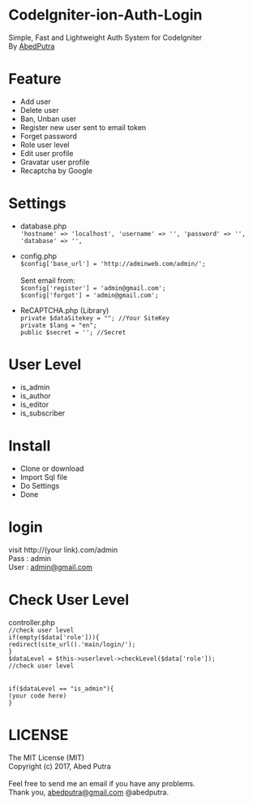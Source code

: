 # CodeIgniter-ion-Auth-Login
Simple, Fast and Lightweight Auth System for CodeIgniter
<br>By <a href="http://abedputra.com">AbedPutra</a>

# Feature
- Add user
- Delete user
- Ban, Unban user
- Register new user sent to email token
- Forget password
- Role user level
- Edit user profile
- Gravatar user profile
- Recaptcha by Google

# Settings
- database.php<br>
`'hostname' => 'localhost', 'username' => '', 'password' => '', 'database' => '',`

- config.php<br>
`$config['base_url'] = 'http://adminweb.com/admin/';`<br><br>
Sent email from: <br>
`$config['register'] = 'admin@gmail.com';
`<br>
`$config['forgot'] = 'admin@gmail.com';
`<br>

- ReCAPTCHA.php (Library)<br>
`private $dataSitekey = ""; //Your SiteKey`<br>
`private $lang = "en";`<br>
`public $secret = ''; //Secret`<br>

# User Level
- is_admin<br>
- is_author<br>
- is_editor<br>
- is_subscriber<br>

# Install
- Clone or download<br>
- Import Sql file<br>
- Do Settings<br>
- Done<br>

# login
visit http://(your link).com/admin<br>
Pass : admin<br>
User : admin@gmail.com<br>

# Check User Level
controller.php<br>
`//check user level`<br>
`if(empty($data['role'])){`<br>
    `redirect(site_url().'main/login/');`<br>
`}`<br>
`$dataLevel = $this->userlevel->checkLevel($data['role']);`<br>
`//check user level`<br><br>

`if($dataLevel == "is_admin"){`<br>
  `(your code here)`<br>
`}`<br>

# LICENSE
The MIT License (MIT)<br>
Copyright (c) 2017, Abed Putra<br>
<br>
Feel free to send me an email if you have any problems.<br>
Thank you, abedputra@gmail.com @abedputra.
